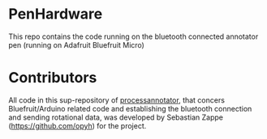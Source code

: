 # PenHardware
This repo contains the code running on the bluetooth connected annotator pen (running on Adafruit Bluefruit Micro)

# Contributors
All code in this sup-repository of [processannotator](https://github.com/processannotator), that concers Bluefruit/Arduino related code and establishing the bluetooth connection and sending rotational data, was developed by Sebastian Zappe (https://github.com/opyh) for the project.
